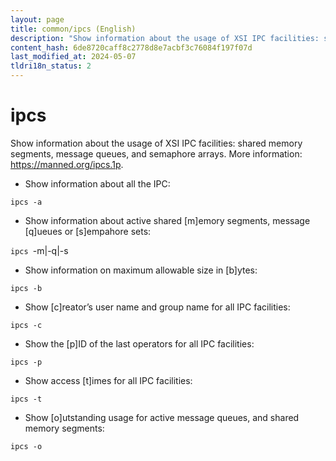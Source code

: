 ```yaml
---
layout: page
title: common/ipcs (English)
description: "Show information about the usage of XSI IPC facilities: shared memory segments, message queues, and semaphore arrays."
content_hash: 6de8720caff8c2778d8e7acbf3c76084f197f07d
last_modified_at: 2024-05-07
tldri18n_status: 2
---
```

# ipcs

Show information about the usage of XSI IPC facilities: shared memory segments, message queues, and semaphore arrays.
More information: <https://manned.org/ipcs.1p>.

- Show information about all the IPC:

`ipcs -a`

- Show information about active shared [m]emory segments, message [q]ueues or [s]empahore sets:

`ipcs `<span class="tldr-var badge badge-pill bg-dark-lm bg-white-dm text-white-lm text-dark-dm font-weight-bold">-m|-q|-s</span>

- Show information on maximum allowable size in [b]ytes:

`ipcs -b`

- Show [c]reator’s user name and group name for all IPC facilities:

`ipcs -c`

- Show the [p]ID of the last operators for all IPC facilities:

`ipcs -p`

- Show access [t]imes for all IPC facilities:

`ipcs -t`

- Show [o]utstanding usage for active message queues, and shared memory segments:

`ipcs -o`
